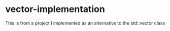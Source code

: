 # vector-implementation
This is from a project I implemented as an alternative to the std::vector class

